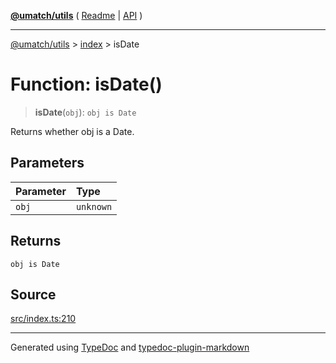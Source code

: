 [**@umatch/utils**](../../README.md) ( [Readme](../../README.md) \| [API](../../API.md) )

---

[@umatch/utils](../../API.md) > [index](../README.md) > isDate

# Function: isDate()

> **isDate**(`obj`): `obj is Date`

Returns whether obj is a Date.

## Parameters

| Parameter | Type      |
| :-------- | :-------- |
| `obj`     | `unknown` |

## Returns

`obj is Date`

## Source

[src/index.ts:210](https://github.com/umatch-oficial/utils/blob/618b1ef/src/index.ts#L210)

---

Generated using [TypeDoc](https://typedoc.org/) and [typedoc-plugin-markdown](https://www.npmjs.com/package/typedoc-plugin-markdown)
